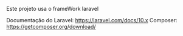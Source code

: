 Este projeto usa o frameWork laravel

Documentação do Laravel: https://laravel.com/docs/10.x
Composer: https://getcomposer.org/download/

